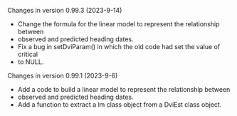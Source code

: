 Changes in version 0.99.3 (2023-9-14)
+ Change the formula for the linear model to represent the relationship between
+ observed and predicted heading dates. 
+ Fix a bug in setDviParam() in which the old code had set the value of critical 
+ to NULL.

Changes in version 0.99.1 (2023-9-6)
+ Add a code to build a linear model to represent the relationship between
+ observed and predicted heading dates. 
+ Add a function to extract a lm class object from a DviEst class object.
